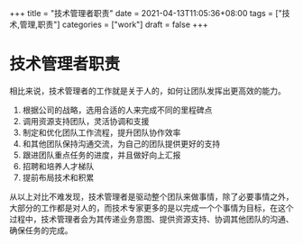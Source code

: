 +++
title = "技术管理者职责"
date = 2021-04-13T11:05:36+08:00
tags = ["技术,管理,职责"]
categories = ["work"]
draft = false
+++

# 技术管理者职责
相比来说，技术管理者的工作就是关于人的，如何让团队发挥出更高效的能力。
1. 根据公司的战略，选用合适的人来完成不同的里程碑点
2. 调用资源支持团队，灵活协调和支援
3. 制定和优化团队工作流程，提升团队协作效率
4. 和其他团队保持沟通交流，为自己的团队提供更好的支持
5. 跟进团队重点任务的进度，并且做好向上汇报
6. 招聘和培养人才梯队
7. 提前布局技术和积累

从以上对比不难发现，技术管理者是驱动整个团队来做事情，除了必要事情之外，大部分的工作都是对人的，而技术专家更多的是以完成一个个事情为目标，在这个过程中，技术管理者会为其传递业务意图、提供资源支持、协调其他团队的沟通、确保任务的完成。
